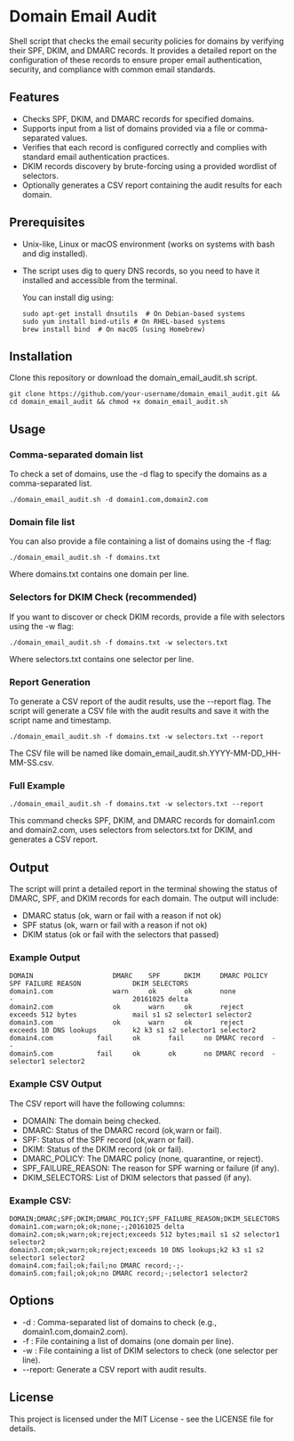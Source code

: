 # Domain Email Audit

Shell script that checks the email security policies for domains by verifying their SPF, DKIM, and DMARC records. It provides a detailed report on the configuration of these records to ensure proper email authentication, security, and compliance with common email standards.

## Features

- Checks SPF, DKIM, and DMARC records for specified domains.
- Supports input from a list of domains provided via a file or comma-separated values.
- Verifies that each record is configured correctly and complies with standard email authentication practices.
- DKIM records discovery by brute-forcing using a provided wordlist of selectors.
- Optionally generates a CSV report containing the audit results for each domain.

## Prerequisites

- Unix-like, Linux or macOS environment (works on systems with bash and dig installed).
- The script uses dig to query DNS records, so you need to have it installed and accessible from the terminal.

  You can install dig using:

  ```
  sudo apt-get install dnsutils  # On Debian-based systems
  sudo yum install bind-utils # On RHEL-based systems 
  brew install bind  # On macOS (using Homebrew)
  ```

## Installation

Clone this repository or download the domain_email_audit.sh script.

   ```
   git clone https://github.com/your-username/domain_email_audit.git && cd domain_email_audit && chmod +x domain_email_audit.sh
   ```

## Usage

### Comma-separated domain list

To check a set of domains, use the -d flag to specify the domains as a comma-separated list.

```
./domain_email_audit.sh -d domain1.com,domain2.com
```

### Domain file list

You can also provide a file containing a list of domains using the -f flag:

```
./domain_email_audit.sh -f domains.txt
```

Where domains.txt contains one domain per line.

### Selectors for DKIM Check (recommended)

If you want to discover or check DKIM records, provide a file with selectors using the -w flag:

```
./domain_email_audit.sh -f domains.txt -w selectors.txt
```

Where selectors.txt contains one selector per line.

### Report Generation

To generate a CSV report of the audit results, use the --report flag. The script will generate a CSV file with the audit results and save it with the script name and timestamp.

```
./domain_email_audit.sh -f domains.txt -w selectors.txt --report
```

The CSV file will be named like domain_email_audit.sh.YYYY-MM-DD_HH-MM-SS.csv.

### Full Example

```
./domain_email_audit.sh -f domains.txt -w selectors.txt --report
```

This command checks SPF, DKIM, and DMARC records for domain1.com and domain2.com, uses selectors from selectors.txt for DKIM, and generates a CSV report.

## Output

The script will print a detailed report in the terminal showing the status of DMARC, SPF, and DKIM records for each domain. The output will include:

- DMARC status (ok, warn or fail with a reason if not ok)
- SPF status (ok, warn or fail with a reason if not ok)
- DKIM status (ok or fail with the selectors that passed)

### Example Output

```
DOMAIN                    DMARC    SPF      DKIM     DMARC POLICY     SPF FAILURE REASON             DKIM SELECTORS                          
domain1.com               warn     ok       ok       none             -                              20161025 delta                          
domain2.com               ok       warn     ok       reject           exceeds 512 bytes              mail s1 s2 selector1 selector2          
domain3.com               ok       warn     ok       reject           exceeds 10 DNS lookups         k2 k3 s1 s2 selector1 selector2         
domain4.com     	  fail     ok       fail     no DMARC record  -                              -                                       
domain5.com      	  fail     ok       ok       no DMARC record  -                              selector1 selector2  
```

### Example CSV Output

The CSV report will have the following columns:

- DOMAIN: The domain being checked.
- DMARC: Status of the DMARC record (ok,warn or fail).
- SPF: Status of the SPF record (ok,warn or fail).
- DKIM: Status of the DKIM record (ok or fail).
- DMARC_POLICY: The DMARC policy (none, quarantine, or reject).
- SPF_FAILURE_REASON: The reason for SPF warning or failure (if any).
- DKIM_SELECTORS: List of DKIM selectors that passed (if any).

### Example CSV:

```
DOMAIN;DMARC;SPF;DKIM;DMARC_POLICY;SPF_FAILURE_REASON;DKIM_SELECTORS
domain1.com;warn;ok;ok;none;-;20161025 delta
domain2.com;ok;warn;ok;reject;exceeds 512 bytes;mail s1 s2 selector1 selector2
domain3.com;ok;warn;ok;reject;exceeds 10 DNS lookups;k2 k3 s1 s2 selector1 selector2
domain4.com;fail;ok;fail;no DMARC record;-;-
domain5.com;fail;ok;ok;no DMARC record;-;selector1 selector2
```

## Options

- -d <domains>: Comma-separated list of domains to check (e.g., domain1.com,domain2.com).
- -f <file>: File containing a list of domains (one domain per line).
- -w <file>: File containing a list of DKIM selectors to check (one selector per line).
- --report: Generate a CSV report with audit results.

## License

This project is licensed under the MIT License - see the LICENSE file for details.
